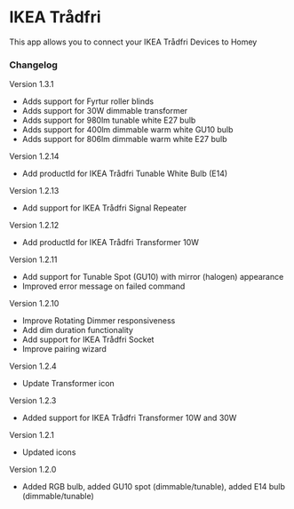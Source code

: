 # IKEA Trådfri

This app allows you to connect your IKEA Trådfri Devices to Homey

### Changelog
Version 1.3.1
* Adds support for Fyrtur roller blinds
* Adds support for 30W dimmable transformer
* Adds support for 980lm tunable white E27 bulb
* Adds support for 400lm dimmable warm white GU10 bulb
* Adds support for 806lm dimmable warm white E27 bulb

Version 1.2.14
* Add productId for IKEA Trådfri Tunable White Bulb (E14)

Version 1.2.13
* Add support for IKEA Trådfri Signal Repeater

Version 1.2.12
* Add productId for IKEA Trådfri Transformer 10W

Version 1.2.11
* Add support for Tunable Spot (GU10) with mirror (halogen) appearance
* Improved error message on failed command

Version 1.2.10
* Improve Rotating Dimmer responsiveness
* Add dim duration functionality
* Add support for IKEA Trådfri Socket
* Improve pairing wizard

Version 1.2.4
* Update Transformer icon

Version 1.2.3
* Added support for IKEA Trådfri Transformer 10W and 30W

Version 1.2.1
* Updated icons

Version 1.2.0
* Added RGB bulb, added GU10 spot (dimmable/tunable), added E14 bulb (dimmable/tunable)
